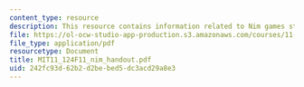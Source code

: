```yaml
---
content_type: resource
description: This resource contains information related to Nim games student worksheet.
file: https://ol-ocw-studio-app-production.s3.amazonaws.com/courses/11-124-introduction-to-education-looking-forward-and-looking-back-on-education-fall-2011/242fc93d62b2d2bebed5dc3acd29a8e3_MIT11_124F11_nim_handout.pdf
file_type: application/pdf
resourcetype: Document
title: MIT11_124F11_nim_handout.pdf
uid: 242fc93d-62b2-d2be-bed5-dc3acd29a8e3
---
```

